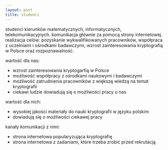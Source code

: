 ```yaml
---
layout: post
title: studenci
---
```


studenci kierunków matematycznych, informatycznych, telekomunikacyjnych.
komunikacja głównie za pomocą strony internetowej.
realizacja celów: pozyskanie wykwalifikowanych pracowników, współpraca z uczelniami i ośrodkami badawczymi, wzrost zainteresowania kryptografią w Polsce
oraz rozpoznawalność.

wartość dla nas:
<ul>
    <li> wzrost zainteresowania kryptogarfią w Polsce </li>
    <li> możliwość współpracy z ośrodkami naukowymi i badawczymi </li>
    <li> możliwość zatrudnienia pracowników z większą wiedzą na temat kryptografii </li>
    <li> ciekawi ludzie dowiadują się o możliwości pracy u nas </li>
</ul>

wartość dla nich:
<ul>
    <li> wysokiej jakości materiały do nauki kryptografii w języku polskim </li>
    <li> dowiadują się o możliwości ciekawej pracy </li>
</ul>

kanały komunikacji z nimi:
<ul>
    <li> strona internetowa popularyzująca kryptografię </li>
    <li> strona internetowa z zadaniami, które trzeba zrobić przed rekrutacją </li>
</ul>
